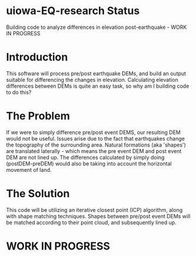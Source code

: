 # uiowa-EQ-research Status
Building code to analyze differences in elevation post-earthquake - WORK IN PROGRESS

# Introduction
This software will process pre/post earthquake DEMs, and build an output suitable for differencing the changes in elevation. Calculating elevation differences between DEMs is quite an easy task, so why am I building code to do this?

# The Problem
If we were to simply difference pre/post event DEMS, our resulting DEM would not be useful. Issues arise due to the fact that earthquakes change the topography of the surrounding area. Natural formations (aka 'shapes') are translated laterally - which means the pre event DEM and post event DEM are not lined up. The differences calculated by simply doing (postDEM-preDEM) would also be taking into account the horizontal movement of land.

# The Solution
This code will be utilizing an iterative closest point (ICP) algorithm, along with shape matching techniques. Shapes between pre/post event DEMs will be matched according to their point cloud, and subsequently lined up.

# WORK IN PROGRESS
